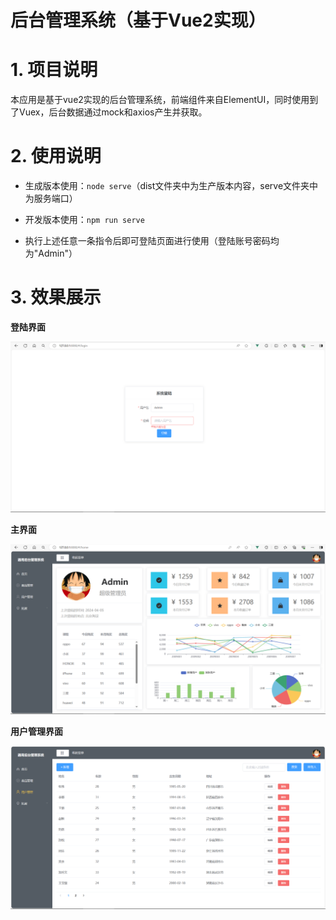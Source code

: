 # 后台管理系统（基于Vue2实现）



# 1. 项目说明

​	本应用是基于vue2实现的后台管理系统，前端组件来自ElementUI，同时使用到了Vuex，后台数据通过mock和axios产生并获取。



# 2. 使用说明

- 生成版本使用：`node serve`（dist文件夹中为生产版本内容，serve文件夹中为服务端口）
- 开发版本使用：`npm run serve`

- 执行上述任意一条指令后即可登陆页面进行使用（登陆账号密码均为"Admin"）



# 3. 效果展示

**登陆界面**

![](./md_pic/登陆界面.png)

**主界面**

![](./md_pic/主页面.png)

**用户管理界面**

![](./md_pic/用户管理界面.png)

